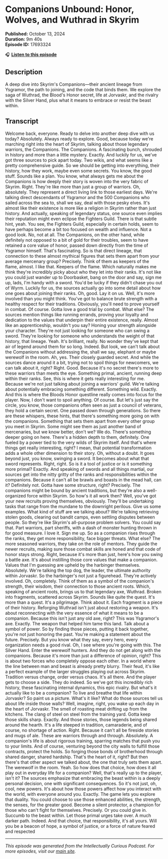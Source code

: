 # Companions Unbound: Honor, Wolves, and Wuthrad in Skyrim

**Published:** October 13, 2024  
**Duration:** 9m 40s  
**Episode ID:** 17693324

🎧 **[Listen to this episode](https://intellectuallycurious.buzzsprout.com/2529712/episodes/17693324-companions-unbound-honor-wolves-and-wuthrad-in-skyrim)**

## Description

A deep dive into Skyrim's Companions—their ancient lineage from Ysgramor, the path to joining, and the code that binds them. We explore the saga of Wuthrad, the Blood's Honor secret, life at Jorvaskr, and the rivalry with the Silver Hand, plus what it means to embrace or resist the beast within.

## Transcript

Welcome back, everyone. Ready to delve into another deep dive with us today? Absolutely. Always ready to explore. Good, because today we're marching right into the heart of Skyrim, talking about those legendary warriors, the Companions. The Companions. A fascinating bunch, shrouded in history and more than a little mystery. Exactly. And luckily for us, we've got three sources to pick apart today. Two wikis, and what seems like a pretty comprehensive guide. So we should be getting into everything, their history, how they work, maybe even some secrets. You know, the good stuff. Sounds like a plan. You know, what always gets me about the Companions is how deeply their story is woven into the very fabric of Skyrim. Right. They're like more than just a group of warriors. Oh, absolutely. They represent a direct living link to those earliest days. We're talking direct descendants of Ysgramor and the 500 Companions who sailed across the sea to, shall we say, deal with those pesky elves. It's almost like their existence is more like a religion in Skyrim rather than just history. And actually, speaking of legendary status, one source even implies their reputation might even eclipse the Fighters Guild. There is that subtle hint, yeah. You see, the Fighters Guild, especially in certain holds, seem to have perhaps become a bit too focused on wealth and influence. Not a good look. No, not at all. The Companions, on the other hand, while definitely not opposed to a bit of gold for their troubles, seem to have retained a core value of honor, passed down directly from the time of Ysgramor himself. That's fascinating. So is that direct lineage, that connection to these almost mythical figures that sets them apart from your average mercenary group? Precisely. Think of them as keepers of the flame, almost. I like that. Keepers of the flame. Which naturally makes me think they're incredibly picky about who they let into their ranks. It's not like you could just wander up to Doorbasket, bang on the door and say, sign me up, lads, I'm handy with a sword. You'd be lucky if they didn't chase you out of Wyrm. Luckily for us, the sources actually go into some detail about how one goes about joining their ranks. Oh, good. Lay it on us. Well, it's more involved than you might think. You've got to balance brute strength with a healthy respect for their traditions. Obviously, you'll need to prove yourself in combat. Of course. Gotta love a good trial by combat. What else? The sources mention things like running errands, proving your loyalty and dedication to the values that underpin their entire existence, really. Almost like an apprenticeship, wouldn't you say? Honing your strength alongside your character. They're not just looking for someone who can swing a sword. They're looking for someone who understands the weight of that history, that lineage. Yeah. It's brilliant, really. No wonder they've kept that air of legend around them for so long. Indeed. But look, we can't talk about the Companions without addressing the, shall we say, elephant or maybe werewolf in the room. Ah, yes. Their closely guarded secret. And while the sources dance around it a bit, trying not to spoil things for newcomers, we can talk about it, right? Right. Good. Because it's no secret there's more to these warriors than meets the eye. Something primal, ancient, running deep within their ranks. See, this is where it gets really interesting for me. Because we're not just talking about joining a warriors' guild. We're talking about potentially embracing something different. Something wild. Exactly. And this is where the Bloods Honor questline really comes into focus for the player. Now, I don't want to spoil anything. Of course. But let's just say the circle, you know, those companions often seen as just a council of veterans, they hold a certain secret. One passed down through generations. So there are these whispers, these hints, that there's something more going on with the companions. Something that sets them apart from every other group you meet in Skyrim. Some might see them as just another band of mercenaries, but we know better, don't we? We do. There's something deeper going on here. There's a hidden depth to them, definitely. One fueled by a power tied to the very wilds of Skyrim itself. And that's where things get really interesting, right? I mean, that potential transformation adds a whole other dimension to their story. Oh, without a doubt. It goes beyond just, you know, swinging a sword. It becomes about what that sword represents. Right, right. So is it a tool of justice or is it something more primal? Exactly. And speaking of swords and all things martial, our sources get into the nitty gritty of the ranks and responsibilities within the companions. Because it can't all be brawls and boasts in the mead hall, can it? Definitely not. Gotta have some structure, right? Precisely. The companions might be bound by ancient traditions, but they're also a well-organized force within Skyrim. So how's it all work then? Well, you've got your new recruits proving themselves, obviously. They'll be undertaking tasks that range from the mundane to the downright perilous. Give us some examples. What kind of stuff are we talking about? We're talking retrieving stolen goods, clearing out bandit camps, even settling disputes between people. So they're like Skyrim's all-purpose problem solvers. You could say that. Part warriors, part sheriffs, with a dash of monster hunting thrown in for good measure. I love it. Sign me up. So as a companion rises through the ranks, they get more responsibility, face bigger threats. What else? The more seasoned warriors, they take on the role of mentors. They guide the newer recruits, making sure those combat skills are honed and that code of honor stays strong. Right, because it's more than just, here's how you swing a battle axe. It's about instilling those core values that make a companion. Values that I'm guessing are upheld by the harbinger themselves. Absolutely. We're talking the top dog, the leader, the ultimate authority within Jorvaskr. So the harbinger's not just a figurehead. They're actively involved. Oh, completely. Think of them as a symbol of the companion's strength, their wisdom, their connection to those ancient roots. Which, speaking of ancient roots, brings us to that legendary axe, Wuthrad. Broken into fragments, scattered across Skyrim. Sounds like quite the quest. It's more than a quest. It's a pilgrimage. Think about it. Each fragment is a piece of their history. Reforging Wuthrad isn't just about restoring a weapon. It's about reconnecting with the very essence of what it means to be a companion. Because this isn't just any old axe, right? This was Ysgramor's axe. Exactly. The weapon that helped him tame this land. Talk about a symbol of power. So by finding those pieces, putting it back together, you're not just honoring the past. You're making a statement about the future. Precisely. But you know what they say, every hero, every organization needs a good rival. Oh, I see where you're going with this. The Silver Hand. Enter the werewolf hunters. And they do not get along with the companions. Because it's more than just a difference of opinion, right? This is about two forces who completely oppose each other. In a world where the line between man and beast is already pretty blurry. Their feud, it's like a perfect example of the larger struggles playing out across Skyrim. Tradition versus change, order versus chaos. It's all there. And the player gets to choose a side. They do indeed. So we've got this incredibly rich history, these fascinating internal dynamics, this epic rivalry. But what's it actually like to be a companion? To live and breathe that life within Jorvaskr? So paint us a picture. What's it like? What do those sources tell us about life inside those walls? Well, imagine, right, you wake up each day in the heart of Jorvaskr. The smell of roasting meat drifting up from the kitchens. The clang of steel on steel from the training yard. Gotta keep those skills sharp. Exactly. And those stories, those legends being shared around the hearth. It's a life steeped in tradition, camaraderie, and of course, no shortage of action. Right. Because it can't all be fireside stories and mugs of ale. These are warriors through and through. Absolutely. A companion's life is about rigorous training, sparring matches that push you to your limits. And of course, venturing beyond the city walls to fulfill those contracts, protect the holds. So forging those bonds of brotherhood through shared danger, shared hardship. That's the heart of it, right? But then there's that other aspect we talked about, the one that truly sets them apart. The werewolf in the room. Yeah. So how does that choice, how does it all play out in everyday life for a companion? Well, that's really up to the player, isn't it? The sources emphasize that embracing the beast within is a deeply personal decision, one with significant consequences. So it's not just, oh, cool, new powers. It's about how those powers affect how you interact with the world, with everyone around you. Exactly. The game lets you explore that duality. You could choose to use those enhanced abilities, the strength, the senses, for the greater good. Become a silent protector, a champion for those who can't fight for themselves. Precisely. Or you could give in. Succumb to the beast within. Let those primal urges take over. A much darker path. Indeed. And that choice, that responsibility, it's all yours. Will you be a beacon of hope, a symbol of justice, or a force of nature feared and respected

---
*This episode was generated from the Intellectually Curious Podcast. For more episodes, visit our [main site](https://intellectuallycurious.buzzsprout.com).*
